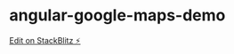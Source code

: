 # angular-google-maps-demo

[Edit on StackBlitz ⚡️](https://stackblitz.com/edit/angular-google-maps-demo)
